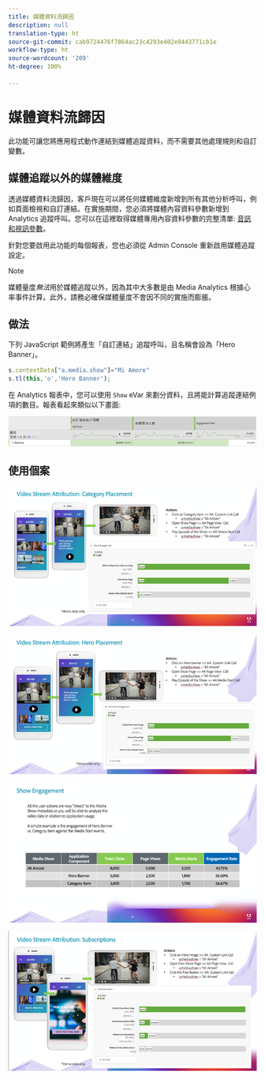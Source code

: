 ```yaml
---
title: 媒體資料流歸因
description: null
translation-type: ht
source-git-commit: cab9724476f7864ac23c4293e402e0443771cb1e
workflow-type: ht
source-wordcount: '209'
ht-degree: 100%

---
```



# 媒體資料流歸因

此功能可讓您將應用程式動作連結到媒體追蹤資料，而不需要其他處理規則和自訂變數。

## 媒體追蹤以外的媒體維度

透過媒體資料流歸因，客戶現在可以將任何媒體維度新增到所有其他分析呼叫，例如頁面檢視和自訂連結。在實施期間，您必須將媒體內容資料參數新增到 Analytics 追蹤呼叫。您可以在這裡取得媒體專用內容資料參數的完整清單: [音訊和視訊參數](/help/metrics-and-metadata/audio-video-parameters.md)。

針對您要啟用此功能的每個報表，您也必須從 Admin Console 重新啟用媒體追蹤設定。

>[!NOTE]
>
>媒體量度&#x200B;_無法_&#x200B;用於媒體追蹤以外，因為其中大多數是由 Media Analytics 根據心率事件計算。此外，請務必確保媒體量度不會因不同的實施而膨脹。

## 做法

下列 JavaScript 範例將產生「自訂連結」追蹤呼叫，且名稱會設為「Hero Banner」。

```javascript
s.contextData["a.media.show"]="Mi Amore"
s.tl(this,'o','Hero Banner');
```

在 Analytics 報表中，您可以使用 `Show` eVar 來劃分資料，且將能計算追蹤連結例項的數目。報表看起來類似以下畫面:

![](/assets/myShow-rpt-1.png)

## 使用個案

![](/assets/vid-stream-attr-category.png)

![](/assets/vid-stream-attr-hero.png)

![](/assets/show-engagement.png)

![](/assets/vid-stream-attr-subs.png)

